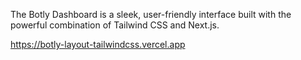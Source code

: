 The Botly Dashboard is a sleek, user-friendly interface built with the powerful combination of Tailwind CSS and Next.js.

https://botly-layout-tailwindcss.vercel.app
